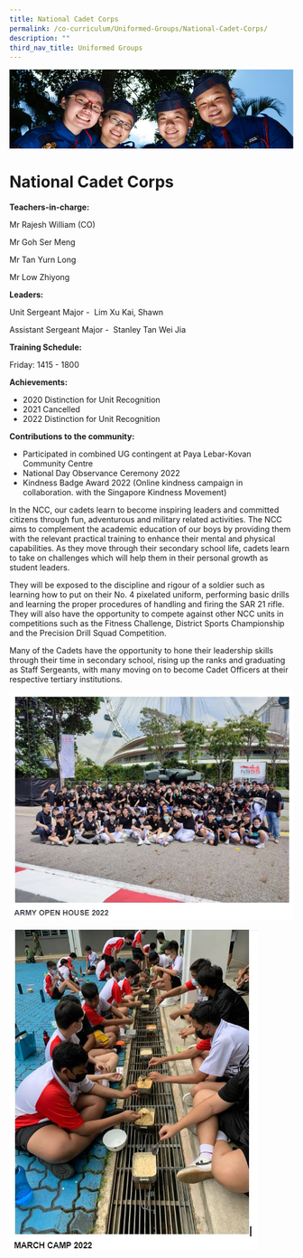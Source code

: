```yaml
---
title: National Cadet Corps
permalink: /co-curriculum/Uniformed-Groups/National-Cadet-Corps/
description: ""
third_nav_title: Uniformed Groups
---
```

![](/images/CCA.jpg)

National Cadet Corps
====================

<b> Teachers-in-charge: </b>

Mr Rajesh William (CO)

Mr Goh Ser Meng  

Mr Tan Yurn Long

Mr Low Zhiyong

<b> Leaders: </b>

Unit Sergeant Major -  Lim Xu Kai, Shawn

Assistant Sergeant Major -  Stanley Tan Wei Jia 

  

<b> Training Schedule: </b> 

Friday: 1415 - 1800

  

<b> Achievements: </b>

*   2020 Distinction for Unit Recognition
*   2021 Cancelled 
*   2022 Distinction for Unit Recognition

<b> Contributions to the community: </b>

*   Participated in combined UG contingent at Paya Lebar-Kovan Community Centre 
*   National Day Observance Ceremony 2022
*   Kindness Badge Award 2022 (Online kindness campaign in collaboration. with the Singapore Kindness Movement)

  

In the NCC, our cadets learn to become inspiring leaders and committed citizens through fun, adventurous and military related activities. The NCC aims to complement the academic education of our boys by providing them with the relevant practical training to enhance their mental and physical capabilities. As they move through their secondary school life, cadets learn to take on challenges which will help them in their personal growth as student leaders.

They will be exposed to the discipline and rigour of a soldier such as learning how to put on their No. 4 pixelated uniform, performing basic drills and learning the proper procedures of handling and firing the SAR 21 rifle. They will also have the opportunity to compete against other NCC units in competitions such as the Fitness Challenge, District Sports Championship and the Precision Drill Squad Competition. 

Many of the Cadets have the opportunity to hone their leadership skills through their time in secondary school, rising up the ranks and graduating as Staff Sergeants, with many moving on to become Cadet Officers at their respective tertiary institutions.

![](/images/NCC1.jpeg)

![](/images/NCC2.jpeg)